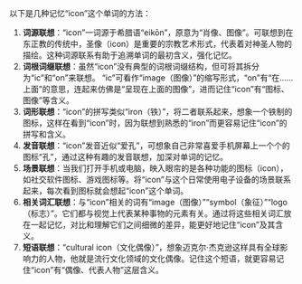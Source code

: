 以下是几种记忆“icon”这个单词的方法：
1. **词源联想**：“icon”一词源于希腊语“eikōn”，原意为“肖像、图像”。可联想到在东正教的传统中，圣像（icon）是重要的宗教艺术形式，代表着对神圣人物的描绘。这种词源联系有助于追溯单词的最初含义，强化记忆。
2. **词根词缀联想**：虽然“icon”没有典型的词根词缀结构，但可将其拆分为“ic”和“on”来联想。 “ic”可看作“image（图像）”的缩写形式，“on”有“在……上面”的意思，连起来仿佛是“呈现在上面的图像”，进而记住“icon”有“图标、图像”等含义。 
3. **词形联想**：“icon”的拼写类似“iron（铁）”，将二者联系起来，想象一个铁制的图标，这样在看到“icon”时，因为联想到熟悉的“iron”而更容易记住“icon”的拼写和含义。 
4. **发音联想**：“icon”发音近似“爱孔”，可想象自己非常喜爱手机屏幕上一个个的图标“孔”，通过这种有趣的发音联想，加深对单词的记忆。 
5. **场景联想**：当我们打开手机或电脑，映入眼帘的是各种功能的图标（icon），如社交软件图标、游戏图标等。将“icon”与这个日常使用电子设备的场景联系起来，每次看到图标就会想起“icon”这个单词。 
6. **相关词汇联想**：与“icon”相关的词有“image（图像）”“symbol（象征）”“logo（标志）”。它们都与视觉上代表某种事物的元素有关。通过将这些相关词汇放在一起记忆，对比和理解它们之间细微的差异，能更好地记住“icon”及其含义。 
7. **短语联想**：“cultural icon（文化偶像）”，想象迈克尔·杰克逊这样具有全球影响力的人物，他就是流行文化领域的文化偶像。记住这个短语，就更容易记住“icon”有“偶像、代表人物”这层含义。 